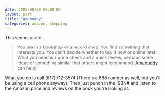 ```yaml
---
date: 2005/08/08 00:00:00
layout: post
title: "Amabuddy"
categories: amazon, shopping
---
```


This seems useful.

> You are in a bookshop or a record shop. You find something that interests you. You can't decide whether to buy it now or online later. What you need is a price check and a quick review, perhaps some ideas of something similar that others might recommend. [Amabuddy](http://www.amabuddy.com) can help!

What you do is call (617) 712-3574 (There's a 888 number as well, but you'll be using a cell phone anyway). Then just punch in the ISBN# and listen to the Amazon price and reviews on the book you're looking at.

